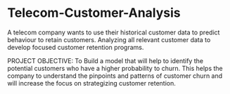 # Telecom-Customer-Analysis
A telecom company wants to use their historical customer data to predict behaviour to retain customers. Analyzing all relevant customer data to develop focused customer retention programs.

PROJECT OBJECTIVE: 
                  To Build a model that will help to identify the potential customers who have a higher probability to churn. This helps the company to understand the pinpoints and patterns of customer churn and will increase the focus on strategizing customer retention.
